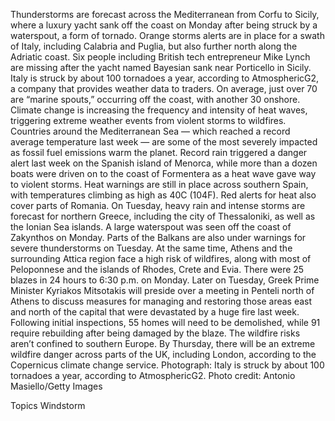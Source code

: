 Thunderstorms are forecast across the Mediterranean from Corfu to Sicily, where a luxury yacht sank off the coast on Monday after being struck by a waterspout, a form of tornado.
Orange storms alerts are in place for a swath of Italy, including Calabria and Puglia, but also further north along the Adriatic coast. Six people including British tech entrepreneur Mike Lynch are missing after the yacht named Bayesian sank near Porticello in Sicily.
Italy is struck by about 100 tornadoes a year, according to AtmosphericG2, a company that provides weather data to traders. On average, just over 70 are “marine spouts,” occurring off the coast, with another 30 onshore.
Climate change is increasing the frequency and intensity of heat waves, triggering extreme weather events from violent storms to wildfires. Countries around the Mediterranean Sea — which reached a record average temperature last week — are some of the most severely impacted as fossil fuel emissions warm the planet.
Record rain triggered a danger alert last week on the Spanish island of Menorca, while more than a dozen boats were driven on to the coast of Formentera as a heat wave gave way to violent storms.
Heat warnings are still in place across southern Spain, with temperatures climbing as high as 40C (104F). Red alerts for heat also cover parts of Romania.
On Tuesday, heavy rain and intense storms are forecast for northern Greece, including the city of Thessaloniki, as well as the Ionian Sea islands. A large waterspout was seen off the coast of Zakynthos on Monday.
Parts of the Balkans are also under warnings for severe thunderstorms on Tuesday.
At the same time, Athens and the surrounding Attica region face a high risk of wildfires, along with most of Peloponnese and the islands of Rhodes, Crete and Evia. There were 25 blazes in 24 hours to 6:30 p.m. on Monday.
Later on Tuesday, Greek Prime Minister Kyriakos Mitsotakis will preside over a meeting in Penteli north of Athens to discuss measures for managing and restoring those areas east and north of the capital that were devastated by a huge fire last week.
Following initial inspections, 55 homes will need to be demolished, while 91 require rebuilding after being damaged by the blaze.
The wildfire risks aren’t confined to southern Europe. By Thursday, there will be an extreme wildfire danger across parts of the UK, including London, according to the Copernicus climate change service.
Photograph: Italy is struck by about 100 tornadoes a year, according to AtmosphericG2. Photo credit: Antonio Masiello/Getty Images

Topics
Windstorm
